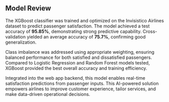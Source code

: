 ## Model Review

The XGBoost classifier was trained and optimized on the Invisistico Airlines dataset to predict passenger satisfaction. The model achieved a test accuracy of **95.85%**, demonstrating strong predictive capability. Cross-validation yielded an average accuracy of **75.7%**, confirming good generalization.

Class imbalance was addressed using appropriate weighting, ensuring balanced performance for both satisfied and dissatisfied passengers. Compared to Logistic Regression and Random Forest models tested, XGBoost provided the best overall accuracy and training efficiency.

Integrated into the web app backend, this model enables real-time satisfaction predictions from passenger inputs. This AI-powered solution empowers airlines to improve customer experience, tailor services, and make data-driven operational decisions.
